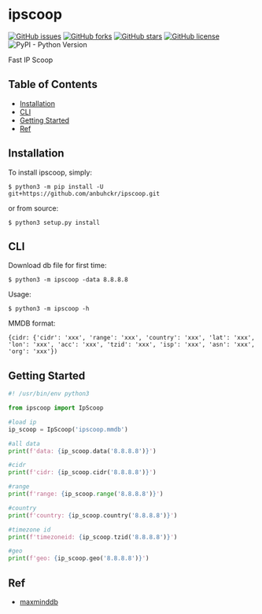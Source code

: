 # ipscoop

[![GitHub issues](https://img.shields.io/github/issues/anbuhckr/ipscoop)](https://github.com/anbuhckr/ipscoop/issues)
[![GitHub forks](https://img.shields.io/github/forks/anbuhckr/ipscoop)](https://github.com/anbuhckr/ipscoop/network)
[![GitHub stars](https://img.shields.io/github/stars/anbuhckr/ipscoop)](https://github.com/anbuhckr/ipscoop/stargazers)
[![GitHub license](https://img.shields.io/github/license/anbuhckr/ipscoop)](./LICENSE)
![PyPI - Python Version](https://img.shields.io/badge/python-3.6%20%7C%203.7%20%7C%203.8%20%7C%203.9-blue)

Fast IP Scoop

## Table of Contents

* [Installation](#installation)
* [CLI](#CLI)
* [Getting Started](#getting-started)
* [Ref](#ref)


## Installation

To install ipscoop, simply:

```
$ python3 -m pip install -U git+https://github.com/anbuhckr/ipscoop.git
```

or from source:

```
$ python3 setup.py install
```

## CLI

Download db file for first time:

```
$ python3 -m ipscoop -data 8.8.8.8
```

Usage:

```
$ python3 -m ipscoop -h
```

MMDB format:
```
{cidr: {'cidr': 'xxx', 'range': 'xxx', 'country': 'xxx', 'lat': 'xxx', 'lon': 'xxx', 'acc': 'xxx', 'tzid': 'xxx', 'isp': 'xxx', 'asn': 'xxx', 'org': 'xxx'})
```

## Getting Started

``` python
#! /usr/bin/env python3

from ipscoop import IpScoop

#load ip
ip_scoop = IpScoop('ipscoop.mmdb')

#all data 
print(f'data: {ip_scoop.data('8.8.8.8')}')

#cidr
print(f'cidr: {ip_scoop.cidr('8.8.8.8')}')

#range
print(f'range: {ip_scoop.range('8.8.8.8')}')

#country
print(f'country: {ip_scoop.country('8.8.8.8')}')

#timezone id 
print(f'timezoneid: {ip_scoop.tzid('8.8.8.8')}')

#geo 
print(f'geo: {ip_scoop.geo('8.8.8.8')}')
```

## Ref

* [maxminddb](https://github.com/maxmind/MaxMind-DB-Reader-python)
